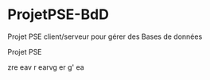# ProjetPSE-BdD
Projet PSE client/serveur pour gérer des Bases de données


Projet PSE



zre 
eav r
earvg er
g' ea
